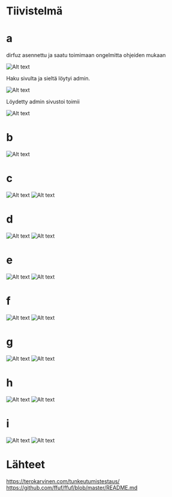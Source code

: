 # Tiivistelmä
# a
dirfuz asennettu ja saatu toimimaan ongelmitta ohjeiden mukaan

![Alt text](https://github.com/OskariSalovaara/Tunkeutumistestaus-OskariSalovaara/blob/main/images/h4a.png)

Haku sivulta ja sieltä löytyi admin.

![Alt text](https://github.com/OskariSalovaara/Tunkeutumistestaus-OskariSalovaara/blob/main/images/h4aaa.png)

Löydetty admin sivustoi toimii

![Alt text](https://github.com/OskariSalovaara/Tunkeutumistestaus-OskariSalovaara/blob/main/images/h4aa.png)
# b
![Alt text](https://github.com/OskariSalovaara/Tunkeutumistestaus-OskariSalovaara/blob/main/images/h4b.png)
# c
![Alt text](https://github.com/OskariSalovaara/Tunkeutumistestaus-OskariSalovaara/blob/main/images/h4c.png)
![Alt text](https://github.com/OskariSalovaara/Tunkeutumistestaus-OskariSalovaara/blob/main/images/h4cc.png)
# d
![Alt text](https://github.com/OskariSalovaara/Tunkeutumistestaus-OskariSalovaara/blob/main/images/h4d.png)
![Alt text](https://github.com/OskariSalovaara/Tunkeutumistestaus-OskariSalovaara/blob/main/images/h4dd.png)
# e
![Alt text](https://github.com/OskariSalovaara/Tunkeutumistestaus-OskariSalovaara/blob/main/images/h4e.png)
![Alt text](https://github.com/OskariSalovaara/Tunkeutumistestaus-OskariSalovaara/blob/main/images/h4ee.png)
# f
![Alt text](https://github.com/OskariSalovaara/Tunkeutumistestaus-OskariSalovaara/blob/main/images/h4f.png)
![Alt text](https://github.com/OskariSalovaara/Tunkeutumistestaus-OskariSalovaara/blob/main/images/h4ff.png)
# g
![Alt text](https://github.com/OskariSalovaara/Tunkeutumistestaus-OskariSalovaara/blob/main/images/h4g.png)
![Alt text](https://github.com/OskariSalovaara/Tunkeutumistestaus-OskariSalovaara/blob/main/images/h4gg.png)
# h
![Alt text](https://github.com/OskariSalovaara/Tunkeutumistestaus-OskariSalovaara/blob/main/images/h4h.png)
![Alt text](https://github.com/OskariSalovaara/Tunkeutumistestaus-OskariSalovaara/blob/main/images/h4hh.png)
# i
![Alt text](https://github.com/OskariSalovaara/Tunkeutumistestaus-OskariSalovaara/blob/main/images/h4i.png)
![Alt text](https://github.com/OskariSalovaara/Tunkeutumistestaus-OskariSalovaara/blob/main/images/h4ii.png)
# Lähteet
https://terokarvinen.com/tunkeutumistestaus/
https://github.com/ffuf/ffuf/blob/master/README.md
